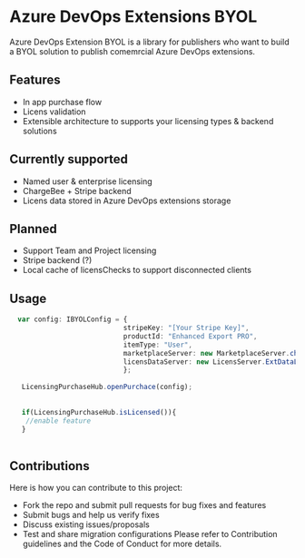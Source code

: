# Azure DevOps Extensions BYOL 
Azure DevOps Extension BYOL is a library for publishers who want to build a BYOL solution to publish comemrcial Azure DevOps extensions.

## Features 
+ In app purchase flow
+ Licens validation 
+ Extensible architecture to supports your licensing types & backend solutions

## Currently supported
+ Named user & enterprise licensing
+ ChargeBee + Stripe backend
+ Licens data stored in Azure DevOps extensions storage 

## Planned 
+ Support Team and Project licensing
+ Stripe backend (?)
+ Local cache of licensChecks to support disconnected clients


## Usage 
```typescript
  var config: IBYOLConfig = {
                            stripeKey: "[Your Stripe Key]",
                            productId: "Enhanced Export PRO",
                            itemType: "User",
                            marketplaceServer: new MarketplaceServer.chargeBeeMarketplaceService(),
                            licensDataServer: new LicensServer.ExtDataLicensServer()
                            };
                            
   LicensingPurchaseHub.openPurchace(config);
   
   
   if(LicensingPurchaseHub.isLicensed()){
    //enable feature 
   }
            
```


## Contributions
Here is how you can contribute to this project:
+ Fork the repo and submit pull requests for bug fixes and features
+ Submit bugs and help us verify fixes
+ Discuss existing issues/proposals
+ Test and share migration configurations
Please refer to Contribution guidelines and the Code of Conduct for more details.
